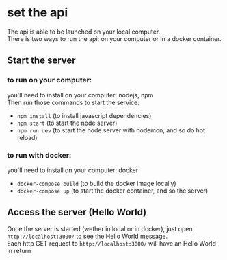 # set the api

The api is able to be launched on your local computer.<br />
There is two ways to run the api: on your computer or in a docker container.

## Start the server

### to run on your computer:
you'll need to install on your computer: nodejs, npm<br />
Then run those commands to start the service:
* `npm install` (to install javascript dependencies)
* `npm start` (to start the node server)
* `npm run dev` (to start the node server with nodemon, and so do hot reload)

### to run with docker:
you'll need to install on your computer: docker
* `docker-compose build` (to build the docker image locally)
* `docker-compose up` (to start the docker container, and so the server)

## Access the server (Hello World)

Once the server is started (wether in local or in docker), just open `http://localhost:3000/` to see the Hello World message.<br />
Each http GET request to `http://localhost:3000/` will have an Hello World in return
